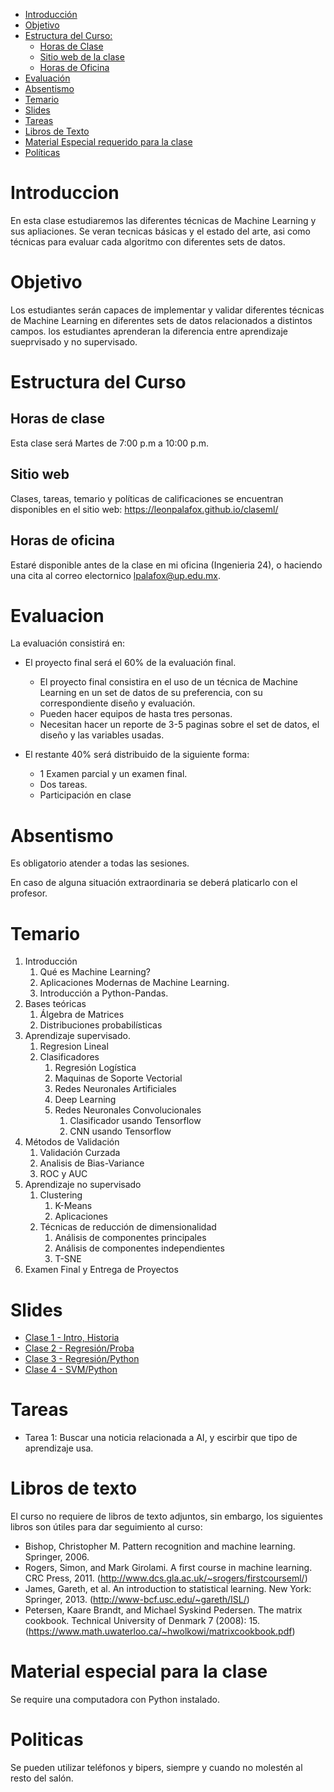 

- [Introducción](#introduccion)
- [Objetivo](#objetivo)
- [Estructura del Curso:](#estrctura-del-curso)
  - [Horas de Clase](#horas-de-clase)
  - [Sitio web de la clase](#sitio-web)
  - [Horas de Oficina](#horas-de-oficina)
- [Evaluación](#evaluacion)
- [Absentismo](#absentismo)
- [Temario](#temario)
- [Slides](#slides)
- [Tareas](#tareas)
- [Libros de Texto](#libros-de-texto)
- [Material Especial requerido para la clase](#material-especial-para-clase)
- [Políticas](#politicas)


# Introduccion

En esta clase estudiaremos las diferentes técnicas de Machine Learning y sus apliaciones. Se veran tecnicas básicas y el estado del arte, asi como técnicas para evaluar cada algoritmo con diferentes sets de datos.

# Objetivo

Los estudiantes serán capaces de implementar y validar diferentes técnicas de Machine Learning en diferentes sets de datos relacionados a distintos campos. los estudiantes aprenderan la diferencia entre aprendizaje sueprvisado y no supervisado.

# Estructura del Curso

## Horas de clase

Esta clase será Martes de 7:00 p.m a 10:00 p.m.

## Sitio web

Clases, tareas, temario y políticas de calificaciones se encuentran disponibles en el sitio web: https://leonpalafox.github.io/claseml/

## Horas de oficina

Estaré disponible antes de la clase en mi oficina (Ingenieria 24), o haciendo una cita al correo electornico lpalafox@up.edu.mx.

# Evaluacion

La evaluación consistirá en:

- El proyecto final será el 60% de la evaluación final.
    - El proyecto final consistira en el uso de un técnica de Machine Learning en un set de datos de su preferencia, con su correspondiente diseño y evaluación.
  - Pueden hacer equipos de hasta tres personas.
  - Necesitan hacer un reporte de 3-5 paginas sobre el set de datos, el diseño y las variables usadas.

- El restante 40% será distribuido de la siguiente forma:
  - 1 Examen parcial y un examen final. 
  - Dos tareas.
  - Participación en clase


# Absentismo
Es obligatorio atender a todas las sesiones.

En caso de alguna situación extraordinaria se deberá platicarlo con el profesor.

# Temario

1.  Introducción
    1. Qué es Machine Learning?
    2. Aplicaciones Modernas de Machine Learning.
    3. Introducción a Python-Pandas.
2.  Bases teóricas
    1. Álgebra de Matrices
    2. Distribuciones probabilísticas
3.  Aprendizaje supervisado.
    1. Regresion Lineal
    2. Clasificadores
        1. Regresión Logística
        2. Maquinas de Soporte Vectorial
        3. Redes Neuronales Artificiales
        4. Deep Learning
        5. Redes Neuronales Convolucionales
              1. Clasificador usando Tensorflow
              2. CNN usando Tensorflow
4. Métodos de Validación
    1. Validación Curzada
    2. Analisis de Bias-Variance
    3. ROC y AUC
6. Aprendizaje no supervisado
    1. Clustering
        1. K-Means
        2. Aplicaciones
    2. Técnicas de reducción de dimensionalidad
        1. Análisis de componentes principales
        2. Análisis de componentes independientes
        3. T-SNE
8. Examen Final y Entrega de Proyectos


# Slides

- [Clase 1 - Intro, Historia](https://github.com/leonpalafox/mlclase/blob/master/Slides/UPML101_Clase_01_2019_1.pptx)
- [Clase 2 - Regresión/Proba](https://github.com/leonpalafox/mlclase/blob/master/Slides/UPML101_Clase_01_2019_2.pptx)
- [Clase 3 - Regresión/Python](https://github.com/leonpalafox/mlclase/blob/master/Slides/UPML101_Clase_01_2019_3.pptx)
- [Clase 4 - SVM/Python](https://github.com/leonpalafox/mlclase/blob/master/Slides/UPML101_Clase_01_2019_4.pptx)




# Tareas

- Tarea 1: Buscar una noticia relacionada a AI, y escirbir que tipo de aprendizaje usa.


# Libros de texto

El curso no requiere de libros de texto adjuntos, sin embargo, los siguientes libros son útiles para dar seguimiento al curso:

- Bishop, Christopher M. Pattern recognition and machine learning. Springer, 2006. 
- Rogers, Simon, and Mark Girolami. A first course in machine learning. CRC Press, 2011. (http://www.dcs.gla.ac.uk/~srogers/firstcourseml/)
- James, Gareth, et al. An introduction to statistical learning. New York: Springer, 2013. (http://www-bcf.usc.edu/~gareth/ISL/)
- Petersen, Kaare Brandt, and Michael Syskind Pedersen. The matrix cookbook. Technical University of Denmark 7 (2008): 15. (https://www.math.uwaterloo.ca/~hwolkowi/matrixcookbook.pdf)

# Material especial para la clase

Se require una computadora con Python instalado.

# Politicas

Se pueden utilizar teléfonos y bipers, siempre y cuando no molestén al resto del salón.





